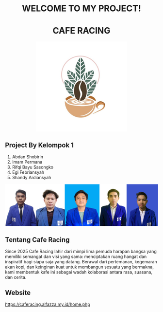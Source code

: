 <h1 align="center">WELCOME TO MY PROJECT!</h1>
<h1 align="center">CAFE RACING </h1>
<p align="center">
  <img src="template/masuk/images/cafe.jpg" alt="Logo" width="300"><br>
</p>

## Project By Kelompok 1
1. Abdan Shobirin <br>
2. Imam Permana <br>
3. Rifqi Bayu Sasongko <br>
4. Egi Febriansyah <br>
5. Shandy Ardiansyah <br>

<p align="center">
  <img src="image(3).jpg"><br>
</p>

## Tentang Cafe Racing
Since 2025 Cafe Racing lahir dari mimpi lima pemuda harapan bangsa yang memiliki semangat dan visi yang sama: menciptakan ruang hangat dan inspiratif bagi siapa saja yang datang. Berawal dari pertemanan, kegemaran akan kopi, dan keinginan kuat untuk membangun sesuatu yang bermakna, kami membentuk kafe ini sebagai wadah kolaborasi antara rasa, suasana, dan cerita.

## Website
https://caferacing.alfazza.my.id/home.php
